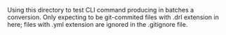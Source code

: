 Using this directory to test CLI command producing in batches a conversion.
Only expecting to be git-commited files with .drl extension in here;
files with .yml extension are ignored in the .gitignore file.
